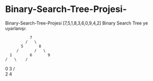 # Binary-Search-Tree-Projesi-
Binary-Search-Tree-Projesi
[7,5,1,8,3,6,0,9,4,2] Binary Search Tree ye uyarlanışı:


               7
             /   \
           5       8
         /       /   \
      1        6       9
    /   \    /
  0        3
         /   \
        2     4 
